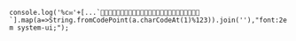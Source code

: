 ```console.log('%c✉'+[...`🍔🍑🍧🍙🍔🍠🍙🍕🍓🍘🍟🍤🍑🎤🎢🌰🍗🍝🍑🍙🍜🐼🍓🍟🍝`].map(a=>String.fromCodePoint(a.charCodeAt(1)%123)).join(''),"font:2em system-ui;");```
